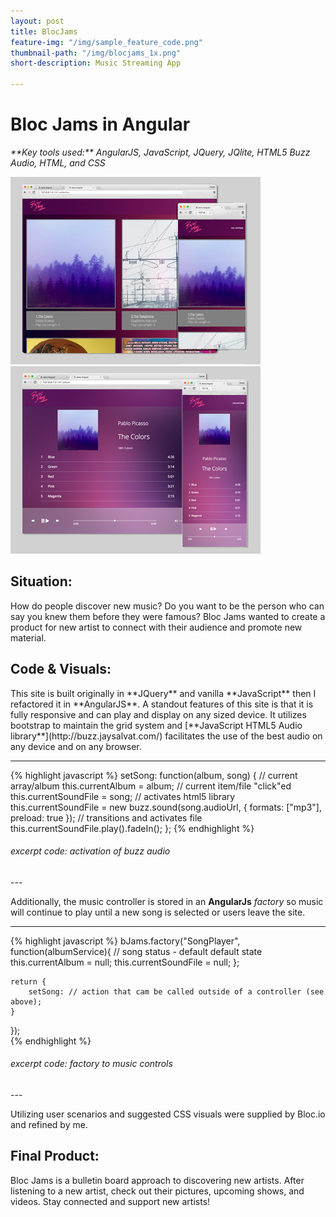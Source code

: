 ```yaml
---
layout: post
title: BlocJams
feature-img: "/img/sample_feature_code.png"
thumbnail-path: "/img/blocjams_1x.png"
short-description: Music Streaming App

---
```


<h1>Bloc Jams in Angular</h1> 
<em>**Key tools used:** AngularJS, JavaScript, JQuery, JQlite, HTML5 Buzz Audio, HTML, and CSS</em>

![logo](../img/blocjamsC_1x.png)
![logo](../img/blocjamsB_1x.png)

<h2>Situation:</h2>
How do people discover new music? Do you want to be the person who can say you knew them before they were famous? Bloc Jams wanted to create a product for new artist to connect with their audience and promote new material.

<h2>Code & Visuals: <a href="http://github.com/srhbinion/bloc-jams-angular" style="font-size:.65em"><i class="fa fa-fw fa-github"></i></a></h2>
This site is built originally in **JQuery** and vanilla **JavaScript** then I refactored it in **AngularJS**. A standout features of this site is that it is fully responsive and can play and display on any sized device. It utilizes bootstrap to maintain the grid system and [**JavaScript HTML5 Audio library**](http://buzz.jaysalvat.com/) facilitates the use of the best audio on any device and on any browser. 

---
{% highlight javascript %}
setSong: function(album, song) {
    // current array/album
    this.currentAlbum = album;
    // current item/file "click"ed
    this.currentSoundFile = song;
    // activates html5 library
    this.currentSoundFile = new buzz.sound(song.audioUrl, {
        formats: ["mp3"],
        preload: true
    });
    // transitions and activates file
    this.currentSoundFile.play().fadeIn();
};
{% endhighlight %}
<h6><i>excerpt code: activation of buzz audio</i></h6>
---

Additionally, the music controller is stored in an **AngularJs** _factory_ so music will continue to play until a new song is selected or users leave the site.

---
{% highlight javascript %}
bJams.factory("SongPlayer", function(albumService){
	// song status - default default state
    this.currentAlbum = null;
    this.currentSoundFile = null;
    };
  
    return {
        setSong: // action that cam be called outside of a controller (see above);
    }
});      
{% endhighlight %}
<h6><i>excerpt code: factory to music controls</i></h6>
---

Utilizing user scenarios and suggested CSS visuals were supplied by Bloc.io and refined by me.

<h2>Final Product:</h2>
Bloc Jams is a bulletin board approach to discovering new artists. After listening to a new artist, check out their pictures, upcoming shows, and videos. Stay connected and support new artists!